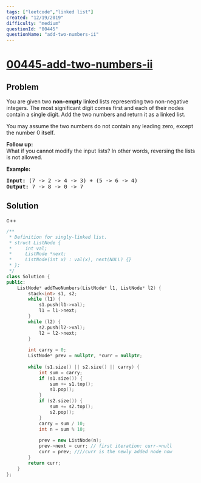 ```yaml
---
tags: ["leetcode","linked list"]
created: "12/19/2019"
difficulty: "medium"
questionId: "00445"
questionName: "add-two-numbers-ii"
---
```


# <a href="https://leetcode.com/problems/add-two-numbers-ii/" target="_blank">00445-add-two-numbers-ii</a>

## Problem
<div><p>You are given two <b>non-empty</b> linked lists representing two non-negative integers. The most significant digit comes first and each of their nodes contain a single digit. Add the two numbers and return it as a linked list.</p>

<p>You may assume the two numbers do not contain any leading zero, except the number 0 itself.</p>

<p><b>Follow up:</b><br>
What if you cannot modify the input lists? In other words, reversing the lists is not allowed.
</p>

<p>
<b>Example:</b>
</p><pre><b>Input:</b> (7 -&gt; 2 -&gt; 4 -&gt; 3) + (5 -&gt; 6 -&gt; 4)
<b>Output:</b> 7 -&gt; 8 -&gt; 0 -&gt; 7
</pre>
<p></p></div>

## Solution

c++
```c++
/**
 * Definition for singly-linked list.
 * struct ListNode {
 *     int val;
 *     ListNode *next;
 *     ListNode(int x) : val(x), next(NULL) {}
 * };
 */
class Solution {
public:
    ListNode* addTwoNumbers(ListNode* l1, ListNode* l2) {
        stack<int> s1, s2;
        while (l1) {
            s1.push(l1->val);
            l1 = l1->next;
        }
        while (l2) {
            s2.push(l2->val);
            l2 = l2->next;
        }
        
        int carry = 0;
        ListNode* prev = nullptr, *curr = nullptr;
        
        while (s1.size() || s2.size() || carry) {
            int sum = carry;
            if (s1.size()) {
                sum += s1.top();
                s1.pop();
            }
            if (s2.size()) {
                sum += s2.top();
                s2.pop();
            }
            carry = sum / 10;
            int n = sum % 10;
            
            prev = new ListNode(n);
            prev->next = curr; // first iteration: curr->null
            curr = prev; ////curr is the newly added node now
        }
        return curr;
    }
};
​
```
